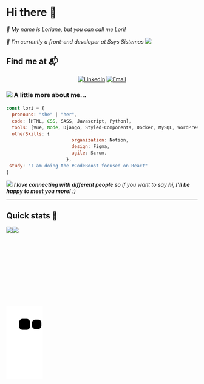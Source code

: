 # Hi there 👋

<p><em>👋 My name is Loriane, but you can call me Lori!</em></p>
<p><em>🌱 I’m currently a front-end developer at Ssys Sistemas <img src="https://media.giphy.com/media/WUlplcMpOCEmTGBtBW/giphy.gif" width="30"></em></p>

## Find me at 📬

<p align="center">
  <a href="https://www.linkedin.com/in/lorianemartins/" target="_blank"><img alt="LinkedIn" src="https://img.shields.io/badge/LinkedIn-@lorianemartins-blue?style=flat&logo=linkedin"></a>
  <a href="mailto:lorianemartins@hotmail.com"><img alt="Email" src="https://img.shields.io/badge/Email-lorianemartins@hotmail.com-blue?style=flat&logo=gmail"></a>
</p>


### <img src="https://media.giphy.com/media/VgCDAzcKvsR6OM0uWg/giphy.gif" width="50"> A little more about me...  

```javascript
const lori = {
  pronouns: "she" | "her",
  code: [HTML, CSS, SASS, Javascript, Python],
  tools: [Vue, Node, Django, Styled-Components, Docker, MySQL, WordPress ], 
  otherSkills: {
                        organization: Notion,
                        design: Figma,
                        agile: Scrum,
                      },
 study: "I am doing the #CodeBoost focused on React"
}
```

<img src="https://media.giphy.com/media/LnQjpWaON8nhr21vNW/giphy.gif" width="60"> <em><b>I love connecting with different people</b> so if you want to say <b>hi, I'll be happy to meet you more!</b> :)</em>

---

## Quick stats 🚀

<div style="display: flex;"> 
  <img src="http://github-readme-streak-stats.herokuapp.com?user=LorianeMartins&theme=tokyonight">
  <img src="https://github-readme-stats.vercel.app/api/top-langs/?username=LorianeMartins&layout=donut&theme=tokyonight" height=195em>
</div>
                                                                                                                         
![Snake animation](https://github.com/LorianeMartins/LorianeMartins/blob/output/github-contribution-grid-snake.svg)




